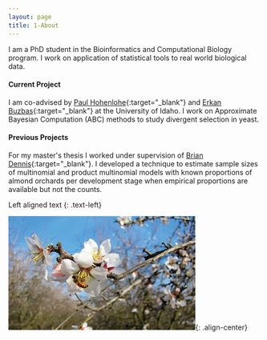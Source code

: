```yaml
---
layout: page
title: 1-About 
---
```


I am a PhD student in the Bioinformatics and Computational Biology program. I work on application of statistical tools to real world biological data.

#### Current Project ####
I am co-advised by [Paul Hohenlohe](http://hohenlohelab.github.io/){:target="_blank"} and [Erkan Buzbas](http://webpages.uidaho.edu/erkanbuzbas/){:target="_blank"} at the University of Idaho. I work on Approximate Bayesian Computation (ABC) methods to study divergent selection in yeast. 


#### Previous Projects ####
For my master's thesis I worked under supervision of [Brian Dennis](https://www.uidaho.edu/cnr/faculty/dennis){:target="_blank"}. I developed a technique to estimate sample sizes of multinomial and product multinomial models with known proportions of almond orchards per development stage when empirical proportions are available but not the counts.

Left aligned text
{: .text-left}

![center-aligned-image](BlueDiamondAlmonds.jpg){: .align-center}









